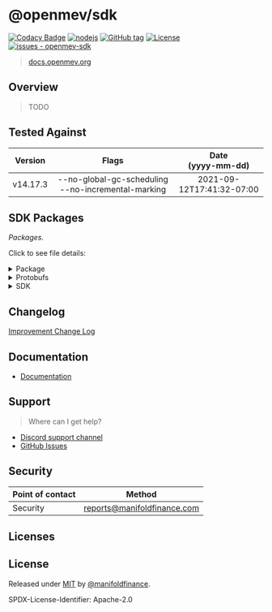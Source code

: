 # @openmev/sdk

[![Codacy Badge](https://app.codacy.com/project/badge/Grade/c4566fcdc50a49eba6e07264443bd5c0)](https://www.codacy.com/gh/manifoldfinance/openmev-sdk/dashboard?utm_source=github.com&utm_medium=referral&utm_content=manifoldfinance/openmev-sdk&utm_campaign=Badge_Grade)
[![nodejs](https://github.com/manifoldfinance/openmev-sdk/workflows/nodejs/badge.svg)](https://github.com/manifoldfinance/openmev-sdk/actions?query=workflow:"nodejs")
[![GitHub tag](https://img.shields.io/github/tag/manifoldfinance/openmev-sdk?include_prereleases=&sort=semver)](https://github.com/manifoldfinance/openmev-sdk/releases/)
[![License](https://img.shields.io/badge/spdx-apache--2.0-informational)](#license)
[![issues - openmev-sdk](https://img.shields.io/github/issues/manifoldfinance/openmev-sdk)](https://github.com/manifoldfinance/openmev-sdk/issues)

> [docs.openmev.org](https://docs.openmev.org)

## Overview

> TODO

## Tested Against

| Version  |                       Flags                        |   Date <br>(yyyy-mm-dd)   |
| :------: | :------------------------------------------------: | :-----------------------: |
| v14.17.3 | --no-global-gc-scheduling --no-incremental-marking | 2021-09-12T17:41:32-07:00 |

## SDK Packages

_Packages._

Click to see file details:

<details>
  <summary>Package</summary>
  <br>

This file does something and its purpose is to do abc.

  <hr>
</details>

<details>
  <summary>Protobufs</summary>
  <br>

This file deploys the contracts on `mainnet`

  <hr>
</details>

<details>
  <summary>SDK</summary>
  <br>

This file does something and its purpose is to do abc.

  <hr>
</details>

## Changelog

[Improvement Change Log](CHANGELOG.md)

## Documentation

- [Documentation](https://manifoldfinance.github.io/documentation/)

## Support

> Where can I get help?

- [Discord support channel](https://openmev.page.link/support-chat)
- [GitHub Issues](https://openmev.page.link/support)

## Security

| Point of contact | Method                      |
| ---------------- | --------------------------- |
| Security         | reports@manifoldfinance.com |

## Licenses

## License

Released under [MIT](/LICENSE) by
[@manifoldfinance](https://github.com/manifoldfinance).

SPDX-License-Identifier: Apache-2.0

<!-- Additional information for licenses should be in the SPDX- format -->
